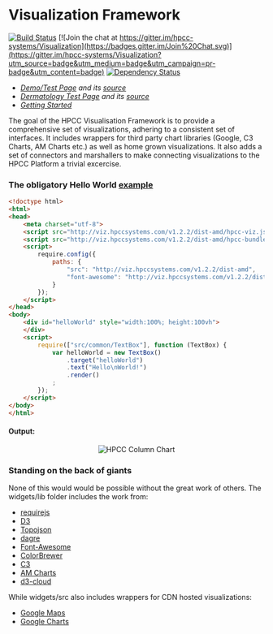 # Visualization Framework 

[![Build Status](https://travis-ci.org/hpcc-systems/Visualization.svg?branch=master)](https://travis-ci.org/hpcc-systems/Visualization)
[![Join the chat at https://gitter.im/hpcc-systems/Visualization](https://badges.gitter.im/Join%20Chat.svg)](https://gitter.im/hpcc-systems/Visualization?utm_source=badge&utm_medium=badge&utm_campaign=pr-badge&utm_content=badge)
[![Dependency Status](https://gemnasium.com/hpcc-systems/Visualization.svg)](https://gemnasium.com/hpcc-systems/Visualization)

* _[Demo/Test Page](http://rawgit.com/hpcc-systems/Visualization/master/demos/test.html) and its [source](https://github.com/hpcc-systems/Visualization/blob/master/demos/test.html)_
* _[Dermatology Test Page](http://rawgit.com/hpcc-systems/Visualization/master/demos/dermatology.html) and its [source](https://github.com/hpcc-systems/Visualization/blob/master/demos/dermatology.html)_
* _[Getting Started](user_guide/Getting-Started.md)_

The goal of the HPCC Visualisation Framework is to provide a comprehensive set of visualizations, adhering to a consistent set of interfaces. 
It includes wrappers for third party chart libraries (Google, C3 Charts, AM Charts etc.) as well as home grown visualizations. 
It also adds a set of connectors and marshallers to make connecting visualizations to the HPCC Platform a trivial excercise.

### The obligatory Hello World [example](http://rawgit.com/hpcc-systems/Visualization/master/demos/HelloWorld/index.html)
```html
﻿<!doctype html>
<html>
<head>
    <meta charset="utf-8">
    <script src="http://viz.hpccsystems.com/v1.2.2/dist-amd/hpcc-viz.js"></script>
    <script src="http://viz.hpccsystems.com/v1.2.2/dist-amd/hpcc-bundles.js"></script>
    <script>
        require.config({
            paths: {
                "src": "http://viz.hpccsystems.com/v1.2.2/dist-amd",
                "font-awesome": "http://viz.hpccsystems.com/v1.2.2/dist-amd/font-awesome/css/font-awesome.min"
            }
        });
    </script>
</head>
<body>
    <div id="helloWorld" style="width:100%; height:100vh">
    </div>
    <script>
        require(["src/common/TextBox"], function (TextBox) {
            var helloWorld = new TextBox()
                .target("helloWorld")
                .text("Hello\nWorld!")
                .render()
            ;
        });
    </script>
</body>
</html>
```
<h4>Output:</h4>
<p align="center">
  <img src="../images/hello-world.jpg" alt="HPCC Column Chart"/>
</p>

### Standing on the back of giants 
None of this would would be possible without the great work of others.  The widgets/lib folder includes the work from:

* [requirejs](http://requirejs.org/)<br>
* [D3](http://d3js.org/)<br>
* [Topojson](https://github.com/mbostock/topojson)<br>
* [dagre](https://github.com/cpettitt/dagre)<br>
* [Font-Awesome](http://fortawesome.github.io/Font-Awesome/)<br> 
* [ColorBrewer](http://colorbrewer2.org/)<br>
* [C3](http://c3js.org/)<br>
* [AM Charts](http://www.amcharts.com/)<br>
* [d3-cloud](https://github.com/jasondavies/d3-cloud)<br>

While widgets/src also includes wrappers for CDN hosted visualizations:

* [Google Maps](https://developers.google.com/maps/)<br>
* [Google Charts](https://developers.google.com/chart/)<br>